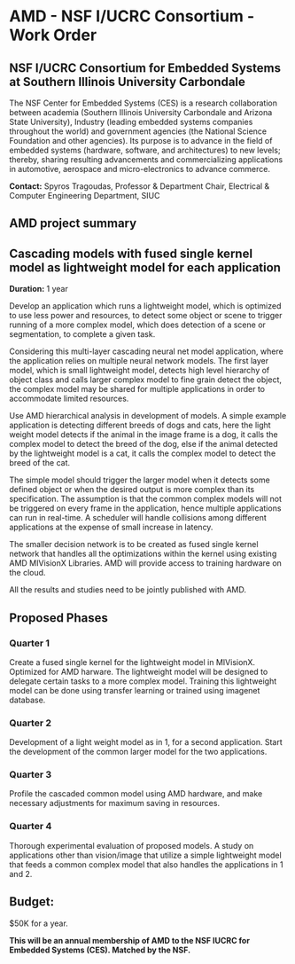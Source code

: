 # AMD - NSF I/UCRC Consortium - Work Order

## NSF I/UCRC Consortium for Embedded Systems at Southern Illinois University Carbondale

The NSF Center for Embedded Systems (CES) is a research collaboration between academia 
(Southern Illinois University Carbondale and Arizona State University), Industry 
(leading embedded systems companies throughout the world) and government agencies 
(the National Science Foundation and other agencies). Its purpose is to advance in the 
field of embedded systems (hardware, software, and architectures) to new levels; thereby, 
sharing resulting advancements and commercializing applications in automotive, aerospace 
and micro-electronics to advance commerce.

**Contact:** Spyros Tragoudas, Professor & Department Chair, Electrical & Computer Engineering Department, SIUC

## AMD project summary

## Cascading models with fused single kernel model as lightweight model for each application

**Duration:** 1 year

Develop an application which runs a lightweight model, which is optimized to use less power and resources, 
to detect some object or scene to trigger running of a more complex model, which does detection of a scene 
or segmentation, to complete a given task.

Considering this multi-layer cascading neural net model application, where the application relies on 
multiple neural network models. The first layer model, which is small lightweight model, detects high level hierarchy 
of object class and calls larger complex model to fine grain detect the object, the complex model may be shared for multiple applications in order to accommodate limited resources.

Use AMD hierarchical analysis in development of models. A simple example application is detecting different breeds of dogs and cats, here the light weight model detects if the animal in the image frame is a dog, it calls the complex model to detect the breed of the dog, else if the animal detected by the lightweight model is a cat, it calls the complex model to detect the breed of the cat.  

The simple model should trigger the larger model when it detects some defined object or when the desired 
output is more complex than its specification. The assumption is that the common complex models will not be triggered on every frame in the application, hence multiple applications can run in real-time. A scheduler will handle collisions among different applications at the expense of small increase in latency.

The smaller decision network is to be created as fused single kernel network that handles all the
optimizations within the kernel using existing AMD MIVisionX Libraries. AMD will provide access to training hardware on the cloud.

All the results and studies need to be jointly published with AMD.

## Proposed Phases

### Quarter 1

Create a fused single kernel for the lightweight model in MIVisionX. Optimized for AMD harware.
The lightweight model will be designed to delegate certain tasks to a more complex model. Training this lightweight model can 
be done using transfer learning or trained using imagenet database.

### Quarter 2

Development of a light weight model as in 1, for a second application. Start
the development of the common larger model for the two applications.

### Quarter 3

Profile the cascaded common model using AMD hardware, and make
necessary adjustments for maximum saving in resources.

### Quarter 4

Thorough experimental evaluation of proposed models. A study on
applications other than vision/image that utilize a simple lightweight model that feeds a
common complex model that also handles the applications in 1 and 2.

## Budget:
$50K for a year.

**This will be an annual membership of AMD to the NSF IUCRC for Embedded Systems (CES). Matched by the NSF.**
